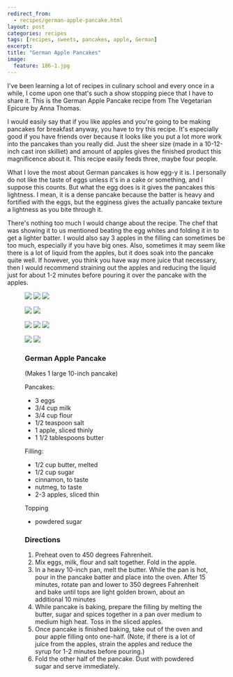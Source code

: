 ---redirect_from:   - recipes/german-apple-pancake.html
layout: post
categories: recipes
tags: [recipes, sweets, pancakes, apple, German]
excerpt: 
title: "German Apple Pancakes"
image:
  feature: 186-1.jpg
---

I've been learning a lot of recipes in culinary school and every once in a while, I come upon one that's such a show stopping piece that I have to share it.  This is the German Apple Pancake recipe from The Vegetarian Epicure by Anna Thomas.  

I would easily say that if you like apples and you're going to be making pancakes for breakfast anyway, you have to try this recipe.  It's especially good if you have friends over because it looks like you put a lot more work into the pancakes than you really did. Just the sheer size (made in a 10-12-inch cast iron skilliet) and amount of apples gives the finished product this magnificence about it.  This recipe easily feeds three, maybe four people.

What I love the most about German pancakes is how egg-y it is.  I personally do not like the taste of eggs unless it's in a cake or something, and I suppose this counts.  But what the egg does is it gives the pancakes this lightness.  I mean, it is a dense pancake because the batter is heavy and fortified with the eggs, but the egginess gives the actually pancake texture a lightness as you bite through it.

There's nothing too much I would change about the recipe.  The chef that was showing it to us mentioned beating the egg whites and folding it in to get a lighter batter.  I would also say 3 apples in the filling can sometimes be too much, especially if you have big ones.  Also, sometimes it may seem like there is a lot of liquid from the apples, but it does soak into the pancake quite well.  If however, you think you have way more juice that necessary, then I would recommend straining out the apples and reducing the liquid just for about 1-2 minutes before pouring it over the pancake with the apples.


<figure class="third">
    <img src="/images/186-2.jpg">
    <img src="/images/186-3.jpg">
    <img src="/images/186-4.jpg">
</figure>

<figure class="half">
    <img src="/images/186-5.jpg">
    <img src="/images/186-6.jpg">
</figure>

<figure class="third">
   <img src="/images/186-8.jpg">
    <img src="/images/186-9.jpg">
    <img src="/images/186-10.jpg">

</figure>

<figure class="half">
    <img src="/images/186-11.jpg">
    <img src="/images/186-12.jpg">
</figure>




<figure class="ingredients" markdown="1">

### German Apple Pancake
(Makes 1 large 10-inch pancake)

Pancakes:

- 3 eggs
- 3/4 cup milk
- 3/4 cup flour
- 1/2 teaspoon salt
- 1 apple, sliced thinly
- 1 1/2 tablespoons butter


Filling:

- 1/2 cup butter, melted
- 1/2 cup sugar
- cinnamon, to taste
- nutmeg, to taste
- 2-3 apples, sliced thin


Topping

- powdered sugar



</figure>
<figure class="directions" markdown="1">

### Directions

1. Preheat oven to 450 degrees Fahrenheit.  
2. Mix eggs, milk, flour and salt together. Fold in the apple.
3. In a heavy 10-inch pan, melt the butter.  While the pan is hot, pour in the pancake batter and place into the oven.  After 15 minutes, rotate pan and lower to 350 degrees Fahrenheit and bake until tops are light golden brown, about an additional 10 minutes
3. While pancake is baking, prepare the filling by melting the butter, sugar and spices together in a pan over medium to medium high heat.  Toss in the sliced apples.
4. Once pancake is finished baking, take out of the oven and pour apple filling onto one-half.  (Note, if there is a lot of juice from the apples, strain the apples and reduce the syrup for 1-2 minutes before pouring.)
5. Fold the other half of the pancake.  Dust with powdered sugar and serve immediately.

</figure>
